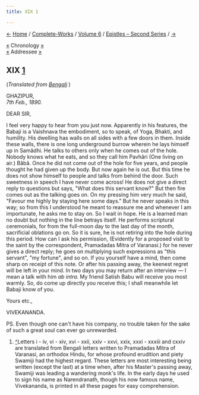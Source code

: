 ```yaml
---
title: XIX 1

---
```

<div>

[←](018_sir.htm) [Home](../../../index.htm) /
[Complete-Works](../../complete_works.htm) / [Volume
6](../volume_6_contents.htm) / [Epistles – Second
Series](epistles_second_series_contents.htm) / [→](020_sir.htm)

  

[«](../../volume_9/letters_fifth_series/001_sir.htm) Chronology
[»](../../volume_9/letters_fifth_series/002_sir.htm)  
[«](018_sir.htm) Addressee [»](020_sir.htm)

## XIX [1](#fn1)

(*Translated from [Bengali](b6028e6019.pdf)* )

GHAZIPUR,  
*7th Feb., 1890.*

DEAR SIR,

I feel very happy to hear from you just now. Apparently in his features,
the Babaji is a Vaishnava the embodiment, so to speak, of Yoga, Bhakti,
and humility. His dwelling has walls on all sides with a few doors in
them. Inside these walls, there is one long underground burrow wherein
he lays himself up in Samâdhi. He talks to others only when he comes out
of the hole. Nobody knows what he eats, and so they call him Pavhâri
(One living on air.) Bâbâ. Once he did not come out of the hole for five
years, and people thought he had given up the body. But now again he is
out. But this time he does not show himself to people and talks from
behind the door. Such sweetness in speech I have never come across! He
does not give a direct reply to questions but says, "What does this
servant know?" But then fire comes out as the talking goes on. On my
pressing him very much he said, "Favour me highly by staying here some
days." But he never speaks in this way; so from this I understood he
meant to reassure me and whenever I am importunate, he asks me to stay
on. So I wait in hope. He is a learned man no doubt but nothing in the
line betrays itself. He performs scriptural ceremonials, for from the
full-moon day to the last day of the month, sacrificial oblations go on.
So it is sure, he is not retiring into the hole during this period. How
can I ask his permission, (Evidently for a proposed visit to the saint
by the correspondent, Pramadadas Mitra of Varanasi.) for he never gives
a direct reply; he goes on multiplying such expressions as "this
servant", "my fortune", and so on. If you yourself have a mind, then
come sharp on receipt of this note. Or after his passing away, the
keenest regret will be left in your mind. In two days you may return
after an interview — I mean a talk with him *ab intra*. My friend Satish
Babu will receive you most warmly. So, do come up directly you receive
this; I shall meanwhile let Babaji know of you. 

Yours etc.,

VIVEKANANDA.

  
PS. Even though one can't have his company, no trouble taken for the
sake of such a great soul can ever go unrewarded.

1.  [^](#txt1)Letters i - iv, vi - xiv, xvi - xxii, xxiv - xxvi, xxix,
    xxxi - xxxiii and cxxiv are translated from Bengali letters written
    to Pramadadas Mitra of Varanasi, an orthodox Hindu, for whose
    profound erudition and piety Swamiji had the highest regard. These
    letters are most interesting being written (except the last) at a
    time when, after his Master's passing away, Swamiji was leading a
    wandering monk's life. In the early days he used to sign his name as
    Narendranath, though his now famous name, Vivekananda, is printed in
    all these pages for easy comprehension.

</div>
